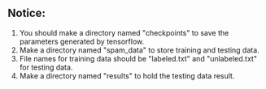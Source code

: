 ## Notice:
1. You should make a directory named "checkpoints" to save the parameters generated by tensorflow.
2. Make a directory named "spam\_data" to store training and testing data.
3. File names for training data should be "labeled.txt" and "unlabeled.txt" for testing data.
4. Make a directory named "results" to hold the testing data result. 
